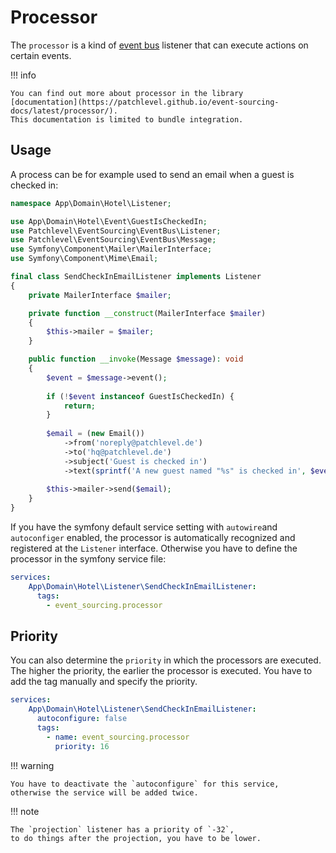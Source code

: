 # Processor

The `processor` is a kind of [event bus](./event_bus.md) listener that can execute actions on certain events.

!!! info

    You can find out more about processor in the library 
    [documentation](https://patchlevel.github.io/event-sourcing-docs/latest/processor/). 
    This documentation is limited to bundle integration.

## Usage

A process can be for example used to send an email when a guest is checked in:

```php
namespace App\Domain\Hotel\Listener;

use App\Domain\Hotel\Event\GuestIsCheckedIn;
use Patchlevel\EventSourcing\EventBus\Listener;
use Patchlevel\EventSourcing\EventBus\Message;
use Symfony\Component\Mailer\MailerInterface;
use Symfony\Component\Mime\Email;

final class SendCheckInEmailListener implements Listener
{
    private MailerInterface $mailer;

    private function __construct(MailerInterface $mailer) 
    {
        $this->mailer = $mailer;
    }

    public function __invoke(Message $message): void
    {
        $event = $message->event();
    
        if (!$event instanceof GuestIsCheckedIn) {
            return;
        }
        
        $email = (new Email())
            ->from('noreply@patchlevel.de')
            ->to('hq@patchlevel.de')
            ->subject('Guest is checked in')
            ->text(sprintf('A new guest named "%s" is checked in', $event->guestName()));
            
        $this->mailer->send($email);
    }
}
```

If you have the symfony default service setting with `autowire`and `autoconfiger` enabled, 
the processor is automatically recognized and registered at the `Listener` interface. 
Otherwise you have to define the processor in the symfony service file:

```yaml
services:
    App\Domain\Hotel\Listener\SendCheckInEmailListener:
      tags:
        - event_sourcing.processor
```

## Priority

You can also determine the `priority` in which the processors are executed. 
The higher the priority, the earlier the processor is executed. 
You have to add the tag manually and specify the priority.

```yaml
services:
    App\Domain\Hotel\Listener\SendCheckInEmailListener:
      autoconfigure: false
      tags:
        - name: event_sourcing.processor
          priority: 16
```

!!! warning

    You have to deactivate the `autoconfigure` for this service, 
    otherwise the service will be added twice.

!!! note

    The `projection` listener has a priority of `-32`, 
    to do things after the projection, you have to be lower.
